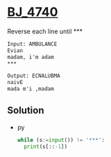 # [BJ_4740](https://acmicpc.net/problem/4740)

Reverse each line until ***

```txt
Input: AMBULANCE
Evian
madam, i'm adam
***

Output: ECNALUBMA
naivE
mada m'i ,madam
```

## Solution

* py

  ```py
  while (s:=input()) != '***':
    print(s[::-1])
  ```
